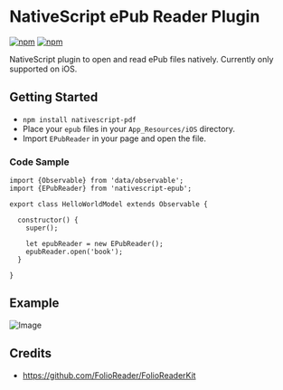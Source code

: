 # NativeScript ePub Reader Plugin
[![npm](https://img.shields.io/npm/v/nativescript-epub.svg?maxAge=2592000?style=plastic)](https://www.npmjs.com/package/nativescript-epub) 
[![npm](https://img.shields.io/npm/dt/nativescript-epub.svg?maxAge=2592000?style=plastic)](https://www.npmjs.com/package/nativescript-epub)

NativeScript plugin to open and read ePub files natively. Currently only supported on iOS.


## Getting Started
* `npm install nativescript-pdf`
* Place your `epub` files in your `App_Resources/iOS` directory.
* Import `EPubReader` in your page and open the file.

### Code Sample
```
import {Observable} from 'data/observable';
import {EPubReader} from 'nativescript-epub';

export class HelloWorldModel extends Observable {

  constructor() {
    super();

    let epubReader = new EPubReader();
    epubReader.open('book');
  }

}
```

## Example
![Image](http://g.recordit.co/ooKqhz4efk.gif)


## Credits
* https://github.com/FolioReader/FolioReaderKit
